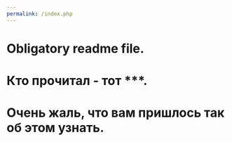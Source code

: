 ```yaml
---
permalink: /index.php
---
```

# Obligatory readme file.
# Кто прочитал - тот ***.
# Очень жаль, что вам пришлось так об этом узнать.

